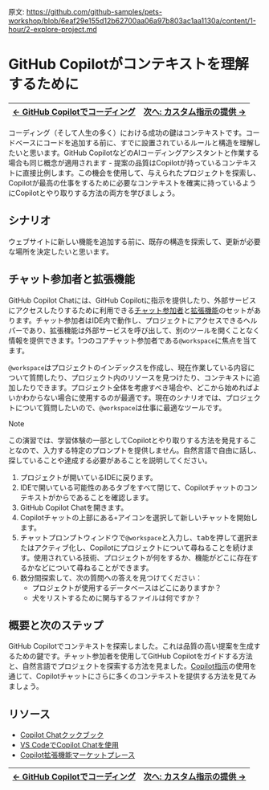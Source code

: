 原文: https://github.com/github-samples/pets-workshop/blob/6eaf29e155d12b62700aa06a97b803ac1aa1130a/content/1-hour/2-explore-project.md

# GitHub Copilotがコンテキストを理解するために

| [← GitHub Copilotでコーディング][walkthrough-previous] | [次へ: カスタム指示の提供 →][walkthrough-next] |
|:-----------------------------------|------------------------------------------:|

コーディング（そして人生の多く）における成功の鍵はコンテキストです。コードベースにコードを追加する前に、すでに設置されているルールと構造を理解したいと思います。GitHub CopilotなどのAIコーディングアシスタントと作業する場合も同じ概念が適用されます - 提案の品質はCopilotが持っているコンテキストに直接比例します。この機会を使用して、与えられたプロジェクトを探索し、Copilotが最高の仕事をするために必要なコンテキストを確実に持っているようにCopilotとやり取りする方法の両方を学びましょう。

## シナリオ

ウェブサイトに新しい機能を追加する前に、既存の構造を探索して、更新が必要な場所を決定したいと思います。

## チャット参加者と拡張機能

GitHub Copilot Chatには、GitHub Copilotに指示を提供したり、外部サービスにアクセスしたりするために利用できる[チャット参加者][chat-participants]と[拡張機能][copilot-extensions]のセットがあります。チャット参加者はIDE内で動作し、プロジェクトにアクセスできるヘルパーであり、拡張機能は外部サービスを呼び出して、別のツールを開くことなく情報を提供できます。1つのコアチャット参加者である`@workspace`に焦点を当てます。

`@workspace`はプロジェクトのインデックスを作成し、現在作業している内容について質問したり、プロジェクト内のリソースを見つけたり、コンテキストに追加したりできます。プロジェクト全体を考慮すべき場合や、どこから始めればよいかわからない場合に使用するのが最適です。現在のシナリオでは、プロジェクトについて質問したいので、`@workspace`は仕事に最適なツールです。

> [!NOTE]
> この演習では、学習体験の一部としてCopilotとやり取りする方法を発見することなので、入力する特定のプロンプトを提供しません。自然言語で自由に話し、探していることや達成する必要があることを説明してください。

1. プロジェクトが開いているIDEに戻ります。
2. IDEで開いている可能性のあるタブをすべて閉じて、Copilotチャットのコンテキストがからであることを確認します。
3. GitHub Copilot Chatを開きます。
4. Copilotチャットの上部にある`+`アイコンを選択して新しいチャットを開始します。
5. チャットプロンプトウィンドウで`@workspace`と入力し、<kbd>tab</kbd>を押して選択またはアクティブ化し、Copilotにプロジェクトについて尋ねることを続けます。使用されている技術、プロジェクトが何をするか、機能がどこに存在するかなどについて尋ねることができます。
6. 数分間探索して、次の質問への答えを見つけてください：
    - プロジェクトが使用するデータベースはどこにありますか？
    - 犬をリストするために関与するファイルは何ですか？

## 概要と次のステップ

GitHub Copilotでコンテキストを探索しました。これは品質の高い提案を生成するための鍵です。チャット参加者を使用してGitHub Copilotをガイドする方法と、自然言語でプロジェクトを探索する方法を見ました。[Copilot指示][walkthrough-next]の使用を通じて、Copilotチャットにさらに多くのコンテキストを提供する方法を見てみましょう。

## リソース

- [Copilot Chatクックブック][copilot-cookbook]
- [VS CodeでCopilot Chatを使用][copilot-chat-vscode]
- [Copilot拡張機能マーケットプレース][copilot-marketplace]

| [← GitHub Copilotでコーディング][walkthrough-previous] | [次へ: カスタム指示の提供 →][walkthrough-next] |
|:-----------------------------------|------------------------------------------:|

[chat-participants]: https://code.visualstudio.com/docs/copilot/copilot-chat#_chat-participants
[copilot-chat-vscode]: https://code.visualstudio.com/docs/copilot/copilot-chat
[copilot-cookbook]: https://docs.github.com/en/copilot/copilot-chat-cookbook
[copilot-extensions]: https://docs.github.com/en/copilot/using-github-copilot/using-extensions-to-integrate-external-tools-with-copilot-chat
[copilot-marketplace]: https://github.com/marketplace?type=apps&copilot_app=true
[walkthrough-previous]: ./1-add-endpoint.md
[walkthrough-next]: ./3-copilot-instructions.md